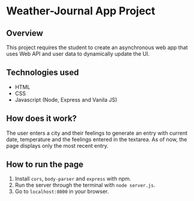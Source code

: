 # Weather-Journal App Project

## Overview
This project requires the student to create an asynchronous web app that uses Web API and user data to dynamically update the UI. 

## Technologies used
* HTML
* CSS
* Javascript (Node, Express and Vanila JS)

## How does it work?
The user enters a city and their feelings to generate an entry with current date, temperature and the feelings entered in the textarea.
As of now, the page displays only the most recent entry.

## How to run the page
1. Install `cors`, `body-parser` and `express` with npm.
2. Run the server through the terminal with `node server.js`.
3. Go to `localhost:8000` in your browser.
